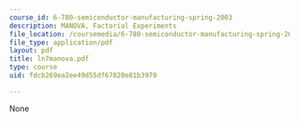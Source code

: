 ```yaml
---
course_id: 6-780-semiconductor-manufacturing-spring-2003
description: MANOVA, Factorial Experiments
file_location: /coursemedia/6-780-semiconductor-manufacturing-spring-2003/fdcb269ea2ee49d55df67820e81b3979_ln7manova.pdf
file_type: application/pdf
layout: pdf
title: ln7manova.pdf
type: course
uid: fdcb269ea2ee49d55df67820e81b3979

---
```

None